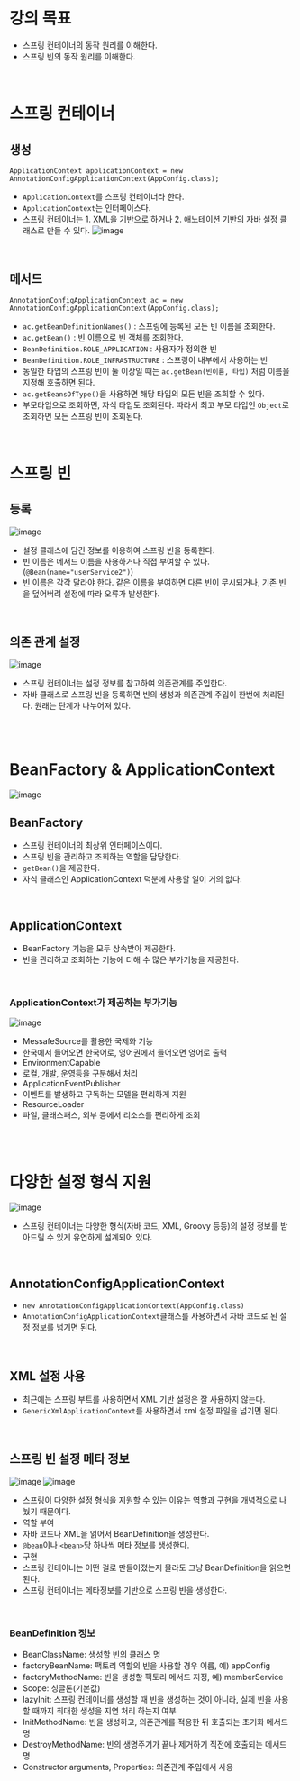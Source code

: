 # 강의 목표
+ 스프링 컨테이너의 동작 원리를 이해한다.
+ 스프링 빈의 동작 원리를 이해한다.
<br/>

# 스프링 컨테이너
## 생성
```
ApplicationContext applicationContext = new AnnotationConfigApplicationContext(AppConfig.class);
```
+ `ApplicationContext`를 스프링 컨테이너라 한다.
+ `ApplicationContext`는 인터페이스다.
+ 스프링 컨테이너는 1. XML을 기반으로 하거나 2. 애노테이션 기반의 자바 설정 클래스로 만들 수 있다.
![image](https://user-images.githubusercontent.com/95426849/174606286-171a0fc2-a306-47fd-b0d2-9f183aeb7d5a.png)
<br/>

## 메서드
```
AnnotationConfigApplicationContext ac = new AnnotationConfigApplicationContext(AppConfig.class);
```
+ `ac.getBeanDefinitionNames()` : 스프링에 등록된 모든 빈 이름을 조회한다.
+ `ac.getBean()` : 빈 이름으로 빈 객체를 조회한다.
+ `BeanDefinition.ROLE_APPLICATION` : 사용자가 정의한 빈
+ `BeanDefinition.ROLE_INFRASTRUCTURE` : 스프링이 내부에서 사용하는 빈
+ 동일한 타입의 스프링 빈이 둘 이상일 때는 `ac.getBean(빈이름, 타입)` 처럼 이름을 지정해 호출하면 된다.
+ `ac.getBeansOfType()`을 사용하면 해당 타입의 모든 빈을 조회할 수 있다.
+ 부모타입으로 조회하면, 자식 타입도 조회된다. 따라서 최고 부모 타입인 `Object`로 조회하면 모든 스프링 빈이 조회된다.
<br/>

# 스프링 빈
## 등록
![image](https://user-images.githubusercontent.com/95426849/174606491-8c2a5557-9109-47bc-bbc6-7b8ffe35d56d.png)
+ 설정 클래스에 담긴 정보를 이용하여 스프링 빈을 등록한다.
+ 빈 이름은 메서드 이름을 사용하거나 직접 부여할 수 있다.(`@Bean(name="userService2")`)
+ 빈 이름은 각각 달라야 한다. 같은 이름을 부여하면 다른 빈이 무시되거나, 기존 빈을 덮어버려 설정에 따라 오류가 발생한다.
<br/>

## 의존 관계 설정
![image](https://user-images.githubusercontent.com/95426849/174606974-e32ea534-d189-47ff-a4b4-1ae410f8fba0.png)
+ 스프링 컨테이너는 설정 정보를 참고하여 의존관계를 주입한다.
+ 자바 클래스로 스프링 빈을 등록하면 빈의 생성과 의존관계 주입이 한번에 처리된다. 원래는 단계가 나누어져 있다.
<br/>
<br/>

# BeanFactory & ApplicationContext
![image](https://user-images.githubusercontent.com/95426849/174609086-8c4c6384-702f-40d9-9f75-ab85d9f4642d.png)
<br/>

## BeanFactory
+ 스프링 컨테이너의 최상위 인터페이스이다.
+ 스프링 빈을 관리하고 조회하는 역할을 담당한다.
+ `getBean()`을 제공한다.
+ 자식 클래스인 ApplicationContext 덕분에 사용할 일이 거의 없다.
<br/>

## ApplicationContext
+ BeanFactory 기능을 모두 상속받아 제공한다.
+ 빈을 관리하고 조회하는 기능에 더해 수 많은 부가기능을 제공한다.
<br/>

### ApplicationContext가 제공하는 부가기능
![image](https://user-images.githubusercontent.com/95426849/174609511-b7b6ba53-d8f2-41db-aa6c-d099b0bafe61.png)
+ MessafeSource를 활용한 국제화 기능
 + 한국에서 들어오면 한국어로, 영어권에서 들어오면 영어로 출력
+ EnvironmentCapable
 + 로컬, 개발, 운영등을 구분해서 처리
+ ApplicationEventPublisher
 + 이벤트를 발생하고 구독하는 모델을 편리하게 지원
+ ResourceLoader
 + 파일, 클래스패스, 외부 등에서 리소스를 편리하게 조회
<br/>
<br/>

# 다양한 설정 형식 지원
![image](https://user-images.githubusercontent.com/95426849/174610104-4924d889-182e-4ac4-b543-2710050db8cb.png)
+ 스프링 컨테이너는 다양한 형식(자바 코드, XML, Groovy 등등)의 설정 정보를 받아드릴 수 있게 유연하게 설계되어 있다.
<br/>

## AnnotationConfigApplicationContext
+ `new AnnotationConfigApplicationContext(AppConfig.class)`
+ `AnnotationConfigApplicationContext`클래스를 사용하면서 자바 코드로 된 설정 정보를 넘기면 된다.
<br/>

## XML 설정 사용
+ 최근에는 스프링 부트를 사용하면서 XML 기반 설정은 잘 사용하지 않는다.
+ `GenericXmlApplicationContext`를 사용하면서 xml 설정 파일을 넘기면 된다.
<br/>

## 스프링 빈 설정 메타 정보
![image](https://user-images.githubusercontent.com/95426849/174611290-6b7e1f43-fd7e-416e-a2e4-1e9824591fcb.png)
![image](https://user-images.githubusercontent.com/95426849/174612331-ff0c0f91-a0ed-4b66-9f3e-8a4b110cf3a5.png)
+ 스프링이 다양한 설정 형식을 지원할 수 있는 이유는 역할과 구현을 개념적으로 나눴기 때문이다.
+ 역할 부여
 + 자바 코드나 XML을 읽어서 BeanDefinition을 생성한다.
 + `@bean`이나 `<bean>`당 하나씩 메타 정보를 생성한다.
+ 구현
 + 스프링 컨테이너는 어떤 걸로 만들어졌는지 몰라도 그냥 BeanDefinition을 읽으면 된다.
 + 스프링 컨테이너는 메타정보를 기반으로 스프링 빈을 생성한다.
<br/>

### BeanDefinition 정보
+ BeanClassName: 생성할 빈의 클래스 명
+ factoryBeanName: 팩토리 역할의 빈을 사용할 경우 이름, 예) appConfig
+ factoryMethodName: 빈을 생성할 팩토리 메서드 지정, 예) memberService
+ Scope: 싱글톤(기본값)
+ lazyInit: 스프링 컨테이너를 생성할 때 빈을 생성하는 것이 아니라, 실제 빈을 사용할 때까지 최대한 생성을 지연 처리 하는지 여부
+ InitMethodName: 빈을 생성하고, 의존관계를 적용한 뒤 호출되는 초기화 메서드 명 
+ DestroyMethodName: 빈의 생명주기가 끝나 제거하기 직전에 호출되는 메서드 명
+ Constructor arguments, Properties: 의존관계 주입에서 사용
